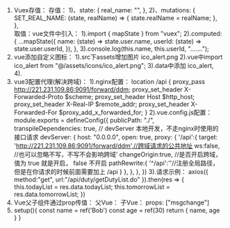 1. Vuex存值：
    存值：
    1)、state: {
        real_name: "",
    },
    2)、mutations: {
        SET_REAL_NAME: (state, realName) => {
            state.realName = realName;
        },
    },		
    取值：vue文件中引入：
    1).import { mapState } from "vuex";
    2).computed: {
        ...mapState({
            name: (state) => state.user.name,
            userId: (state) => state.user.userId,
        }),
    },
    3).console.log(this.name, this.userId, ".......");
2. vue添加自定义图标：
    1).src下assets增加图片 ico_alert.png
    2).vue中import ico_alert from "@/assets/icons/ico_alert.png";
    3).data中添加 ico_alert,
    4).<img :src="ico_alert" />
3. vue3配置代理(解决跨域)：
    1).nginx配置：
    location /api {
        proxy_pass http://221.231.109.86:9091/forward/ddm;
        proxy_set_header   X-Forwarded-Proto $scheme;
        proxy_set_header   Host              $http_host;
        proxy_set_header   X-Real-IP         $remote_addr;
        proxy_set_header   X-Forwarded-For   $proxy_add_x_forwarded_for;
    }
    2).vue.config.js配置：
    module.exports = defineConfig({
        publicPath: "./",
        transpileDependencies: true,
        // devServer 本地开发，不走nginx时使用的接口请求
        devServer: {
            host: "0.0.0.0",
            open: true,
            proxy: {
                '/api':{
                    target: 'http://221.231.109.86:9091/forward/ddm',//跨域请求的公共地址
                    ws:false, //也可以忽略不写，不写不会影响跨域'
                    changeOrigin:true, //是否开启跨域，值为 true 就是开启， false 不开启
                    pathRewrite:{
                        '^/api':''//注册全局路径， 但是在你请求的时候前面需要加上 /api
                    }
                },
            },
        },
    })
    3).请求示例：
    axios({
        method:"get",
        url:"/api/duty/getDutyList.do"
    }).then(res => {
        this.todayList = res.data.todayList;
        this.tomorrowList = res.data.tomorrowList;
    })    
4. Vue父子组件通过prop传值：
    父Vue：
        <hellochange :msgchange="hello"></hellochange>
    子Vue：
        props: ["msgchange"]    
5. setup(){
       const name = ref('Bob')
       const age = ref(30)
       return {
           name,
           age
       }
   }
   